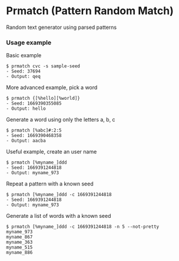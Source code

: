 # Prmatch (Pattern Random Match)

Random text generator using parsed patterns

### Usage example

Basic example

```
$ prmatch cvc -s sample-seed
- Seed: 37694
- Output: qeq
```

More advanced example, pick a word

```
$ prmatch {[%hello][%world]}
- Seed: 1669390355085
- Output: hello
```

Generate a word using only the letters a, b, c

```
$ prmatch [%abc]#:2:5
- Seed: 1669390468358
- Output: aacba
```

Useful example, create an user name

```
$ prmatch [%myname_]ddd
- Seed: 1669391244818
- Output: myname_973
```

Repeat a pattern with a known seed

```
$ prmatch [%myname_]ddd -c 1669391244818
- Seed: 1669391244818
- Output: myname_973
```

Generate a list of words with a known seed

```
$ prmatch [%myname_]ddd -c 1669391244818 -n 5 --not-pretty
myname_973
myname_867
myname_363
myname_515
myname_886
```